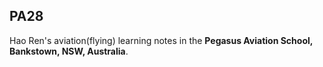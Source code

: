 ## PA28

Hao Ren's aviation(flying) learning notes in the **Pegasus Aviation School, Bankstown, NSW, Australia**.

